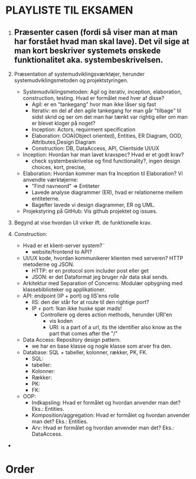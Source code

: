 # PLAYLISTE TIL EKSAMEN

1. Præsenter casen (fordi så viser man at man har forstået hvad man skal lave). Det vil sige at man kort beskriver systemets ønskede funktionalitet aka. systembeskrivelsen.
   - 

2. Præsentation af systemudviklingsværktøjer, herunder systemudviklingsmetoden og projektstyringen.
    - Systemudviklingsmetoden: Agil og iterativ, inception, elaboration, construction, testing. Hvad er formålet med hver af disse?
      - Agil: er en "tankegang" hvor man ikke låser sig fast
      - Iterativ: en del af den agile tankegang for man går "tilbage" til sidst skrid og ser om det man har tænkt var rightig eller om man er blevet kloger på noget?
      - Inception: Actors, requirment specification
      - Elaboration: OOA(Object oriented), Entities, ER Diagram, OOD, Attributes,Design Diagram 
      - Construction: DB, DataAccess, API, Clientside UI/UX
    - Inception: Hvordan har man lavet kravspec? Hvad er et godt krav?
      - check systembeskrivelse og find functionality?, ingen design choices, kort, precise,  
    - Elaboration: Hvordan kommer man fra Inception til Elaboration? Vi anvendte værktøjerne:
        - "Find navneord" => Entiteter
        - Lavede analyse diagrammer (ER), hvad er relationerne mellem entiteterne.
        - Bagefter lavede vi design diagrammer, ER og UML.
    - Projekstyring på GitHub: Vis github projektet og issues.

3. Begynd at vise hvordan UI virker ift. de funktionelle krav.

4. Construction: 
    * Hvad er et klient-server system?¨
      - website/frontend to API?
    * UI/UX kode, hvordan kommunikerer klienten med serveren? HTTP metoderne og JSON.
      - HTTP: er en protocol som includer post eller get
      - JSON: er det Dataformat jeg bruger når data skal sends. 
    * Arkitektur med Separation of Concerns: Modulær opbygning med klassebiblioteker og applikationer.
    * API: endpoint (IP + port) og IIS'ens rolle
      - IIS: den der står for at route til den rightige port?
      - IP + port: !kan ikke huske spør mads!
        * Controllere og deres action methods, herunder URI'en
            - vis koden
            - URI: is a part of a url, its the identifier also know as the part that comes after the "/"
    * Data Access: Repository design pattern.
      - we har en base klasse og nogle klasse som arver fra den.
    * Database: SQL + tabeller, kolonner, rækker, PK, FK.
      - SQL:  
      - tabeller:
      - Kolonner:
      - Rækker:
      - PK:
      - FK:
    * OOP:
        * Indkapsling: Hvad er formålet og hvordan anvender man det? Eks.: Entities.
        * Komposition/aggregation: Hvad er formålet og hvordan anvender man det? Eks.: Entities.
        * Arv: Hvad er formålet og hvordan anvender man det? Eks.: DataAccess.
    
-
# Order
